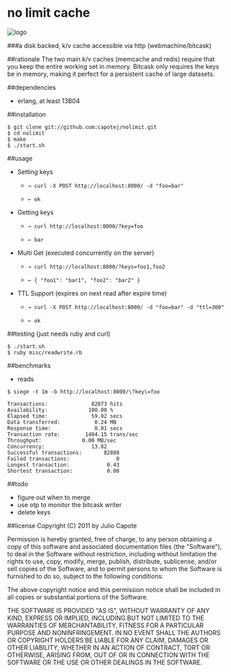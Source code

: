 # no limit cache

![logo](http://upload.wikimedia.org/wikipedia/en/2/23/Nolimit.jpg)

###a disk backed, k/v cache accessible via http (webmachine/bitcask)

##rationale
The two main k/v caches (memcache and redis) require that you keep the
entire working set in memory. Bitcask only requires the keys be in
memory, making it perfect for a persistent cache of large datasets.


##dependencies
* erlang, at least 13B04

##installation
```
$ git clone git://github.com:capotej/nolimit.git
$ cd nolimit
$ make
$ ./start.sh
```

##usage

* Setting keys
     - ```→ curl -X POST http://localhost:8000/ -d "foo=bar"```

     - ```← ok```

* Getting keys
     - ```→ curl http://localhost:8000/?key=foo```

     - ```← bar```

* Multi Get (executed concurrently on the server)
     - ```→ curl http://localhost:8000/?keys=foo1,foo2```
    
     - ```← { "foo1": "bar1", "foo2": "bar2" }```

* TTL Support (expires on next read after expire time)
     - ```→ curl -X POST http://localhost:8000/ -d "foo=bar" -d "ttl=300"```

     - ```← ok```


##testing (just needs ruby and curl)

```
$ ./start.sh
$ ruby misc/readwrite.rb
```

##benchmarks
* reads
```
$ siege -t 1m -b http://localhost:8000/\?key\=foo

Transactions:		       82873 hits
Availability:		      100.00 %
Elapsed time:		       59.02 secs
Data transferred:	        0.24 MB
Response time:		        0.01 secs
Transaction rate:	     1404.15 trans/sec
Throughput:		        0.00 MB/sec
Concurrency:		       13.82
Successful transactions:       82888
Failed transactions:	           0
Longest transaction:	        0.43
Shortest transaction:	        0.00
```

##todo

* figure out when to merge
* use otp to monitor the bitcask writer
* delete keys

##license
Copyright (C) 2011 by Julio Capote

Permission is hereby granted, free of charge, to any person obtaining a copy
of this software and associated documentation files (the "Software"), to deal
in the Software without restriction, including without limitation the rights
to use, copy, modify, merge, publish, distribute, sublicense, and/or sell
copies of the Software, and to permit persons to whom the Software is
furnished to do so, subject to the following conditions:

The above copyright notice and this permission notice shall be included in
all copies or substantial portions of the Software.

THE SOFTWARE IS PROVIDED "AS IS", WITHOUT WARRANTY OF ANY KIND, EXPRESS OR
IMPLIED, INCLUDING BUT NOT LIMITED TO THE WARRANTIES OF MERCHANTABILITY,
FITNESS FOR A PARTICULAR PURPOSE AND NONINFRINGEMENT. IN NO EVENT SHALL THE
AUTHORS OR COPYRIGHT HOLDERS BE LIABLE FOR ANY CLAIM, DAMAGES OR OTHER
LIABILITY, WHETHER IN AN ACTION OF CONTRACT, TORT OR OTHERWISE, ARISING FROM,
OUT OF OR IN CONNECTION WITH THE SOFTWARE OR THE USE OR OTHER DEALINGS IN
THE SOFTWARE.

